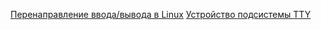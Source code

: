 [Перенаправление ввода/вывода в Linux](https://selectel.ru/blog/tutorials/linux-redirection/)
[Устройство подсистемы TTY](https://wandrien.github.io/articles/tty/)